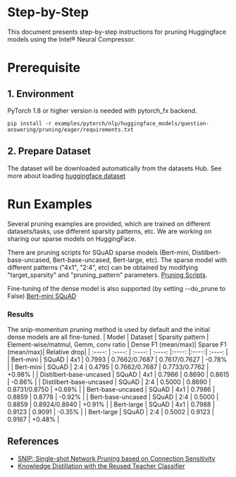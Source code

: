 Step-by-Step
============

This document presents step-by-step instructions for pruning Huggingface models using the Intel® Neural Compressor.

# Prerequisite

## 1. Environment

PyTorch 1.8 or higher version is needed with pytorch_fx backend.

```shell
pip install -r examples/pytorch/nlp/huggingface_models/question-answering/pruning/eager/requirements.txt
```

## 2. Prepare Dataset

The dataset will be downloaded automatically from the datasets Hub.
See more about loading [huggingface dataset](https://huggingface.co/docs/datasets/loading_datasets.html)


# Run Examples
Several pruning examples are provided, which are trained on different datasets/tasks, use different sparsity patterns, etc. We are working on sharing our sparse models on HuggingFace.

There are pruning scripts for SQuAD sparse models (Bert-mini, Distilbert-base-uncased, Bert-base-uncased, Bert-large, etc). The sparse model with different patterns ("4x1", "2:4", etc) can be obtained by modifying "target_sparsity" and "pruning_pattern" parameters. [Pruning Scripts](https://github.com/intel/neural-compressor/tree/master/examples/pytorch/nlp/huggingface_models/question-answering/pruning/eager/scripts/).

Fine-tuning of the dense model is also supported (by setting --do_prune to False) [Bert-mini SQuAD](https://github.com/intel/neural-compressor/tree/master/examples/pytorch/nlp/huggingface_models/question-answering/pruning/eager/scripts/bertmini_dense_fintune.sh)


### Results
The snip-momentum pruning method is used by default and the initial dense models are all fine-tuned.
|  Model  | Dataset  |  Sparsity pattern | Element-wise/matmul, Gemm, conv ratio | Dense F1 (mean/max)| Sparse F1 (mean/max)| Relative drop|
|  :----:  | :----:  | :----: | :----: |:----: |:----:| :----: |
| Bert-mini | SQuAD |  4x1  | 0.7993 | 0.7662/0.7687 | 0.7617/0.7627 | -0.78% |
| Bert-mini | SQuAD |  2:4  | 0.4795 | 0.7662/0.7687 | 0.7733/0.7762 | +0.98% |
| Distilbert-base-uncased | SQuAD |  4x1  | 0.7986 | 0.8690 | 0.8615 | -0.86% |
| Distilbert-base-uncased | SQuAD |  2:4  | 0.5000 | 0.8690 | 0.8731/0.8750 | +0.69% |
| Bert-base-uncased | SQuAD |  4x1  | 0.7986 | 0.8859 | 0.8778 | -0.92% |
| Bert-base-uncased | SQuAD |  2:4  | 0.5000 | 0.8859 | 0.8924/0.8940 | +0.91% |
| Bert-large | SQuAD |  4x1  | 0.7988 | 0.9123 | 0.9091 | -0.35% |
| Bert-large | SQuAD |  2:4  | 0.5002 | 0.9123 | 0.9167 | +0.48% |

## References
* [SNIP: Single-shot Network Pruning based on Connection Sensitivity](https://arxiv.org/abs/1810.02340)
* [Knowledge Distillation with the Reused Teacher Classifier](https://arxiv.org/abs/2203.14001)




